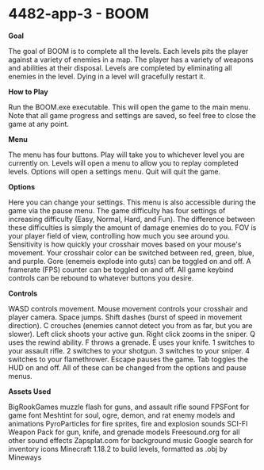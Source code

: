 # 4482-app-3 - BOOM
 
**Goal**
 
The goal of BOOM is to complete all the levels. 
Each levels pits the player against a variety of enemies in a map. 
The player has a variety of weapons and abilities at their disposal.
Levels are completed by eliminating all enemies in the level. Dying in a level will gracefully restart it.
 

**How to Play**
 
Run the BOOM.exe executable.
This will open the game to the main menu. 
Note that all game progress and settings are saved, so feel free to close the game at any point.
 
 
**Menu**

The menu has four buttons. 
Play will take you to whichever level you are currently on. 
Levels will open a menu to allow you to replay completed levels. 
Options will open a settings menu. 
Quit will quit the game.
 
 
**Options**
 
Here you can change your settings. 
This menu is also accessible during the game via the pause menu. 
The game difficulty has four settings of increasing difficulty (Easy, Normal, Hard, and Fun). 
The difference between these difficulties is simply the amount of damage enemies do to you. 
FOV is your player field of view, controlling how much you see around you. 
Sensitivity is how quickly your crosshair moves based on your mouse's movement. 
Your crosshair color can be switched between red, green, blue, and purple. 
Gore (enemeis explode into guts) can be toggled on and off. 
A framerate (FPS) counter can be toggled on and off. 
All game keybind controls can be rebound to whatever buttons you desire.
 
 
**Controls**
 
WASD controls movement. 
Mouse movement controls your crosshair and player camera. 
Space jumps. 
Shift dashes (burst of speed in movement direction). 
C crouches (enemies cannot detect you from as far, but you are slower). 
Left click shoots your active gun. 
Right click zooms in the sniper. 
Q uses the rewind ability. 
F throws a grenade. 
E uses your knife. 
1 switches to your assault rifle. 
2 switches to your shotgun. 
3 switches to your sniper. 
4 switches to your flamethrower. 
Escape pauses the game. 
Tab toggles the HUD on and off. 
All of these can be changed from the options and pause menus.
 
 
**Assets Used**

BigRookGames muzzle flash for guns, and assault rifle sound
FPSFont for game font
Meshtint for soul, ogre, demon, and rat enemy models and animations
PyroParticles for fire sprites, fire and explosion sounds
SCI-FI Weapon Pack for gun, knife, and grenade models
Freesound.org for all other sound effects
Zapsplat.com for background music
Google search for inventory icons
Minecraft 1.18.2 to build levels, formatted as .obj by Mineways
